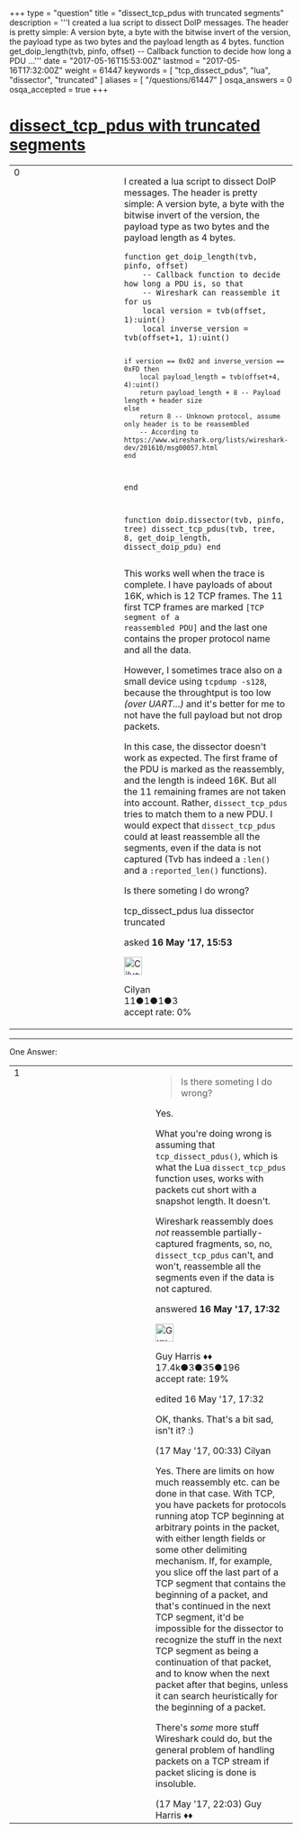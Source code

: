 +++
type = "question"
title = "dissect_tcp_pdus with truncated segments"
description = '''I created a lua script to dissect DoIP messages. The header is pretty simple: A version byte, a byte with the bitwise invert of the version, the payload type as two bytes and the payload length as 4 bytes.   function get_doip_length(tvb, pinfo, offset)  -- Callback function to decide how long a PDU ...'''
date = "2017-05-16T15:53:00Z"
lastmod = "2017-05-16T17:32:00Z"
weight = 61447
keywords = [ "tcp_dissect_pdus", "lua", "dissector", "truncated" ]
aliases = [ "/questions/61447" ]
osqa_answers = 0
osqa_accepted = true
+++

<div class="headNormal">

# [dissect\_tcp\_pdus with truncated segments](/questions/61447/dissect_tcp_pdus-with-truncated-segments)

</div>

<div id="main-body">

<div id="askform">

<table id="question-table" style="width:100%;"><colgroup><col style="width: 50%" /><col style="width: 50%" /></colgroup><tbody><tr class="odd"><td style="width: 30px; vertical-align: top"><div class="vote-buttons"><div id="post-61447-score" class="post-score" title="current number of votes">0</div><div id="favorite-count" class="favorite-count"></div></div></td><td><div id="item-right"><div class="question-body"><p>I created a lua script to dissect DoIP messages. The header is pretty simple: A version byte, a byte with the bitwise invert of the version, the payload type as two bytes and the payload length as 4 bytes.</p><pre><code>function get_doip_length(tvb, pinfo, offset)
    -- Callback function to decide how long a PDU is, so that
    -- Wireshark can reassemble it for us
    local version = tvb(offset, 1):uint()
    local inverse_version = tvb(offset+1, 1):uint()

    if version == 0x02 and inverse_version == 0xFD then
        local payload_length = tvb(offset+4, 4):uint()
        return payload_length + 8 -- Payload length + header size
    else
        return 8 -- Unknown protocol, assume only header is to be reassembled
        -- According to https://www.wireshark.org/lists/wireshark-dev/201610/msg00057.html
    end
end

function doip.dissector(tvb, pinfo, tree)
    dissect_tcp_pdus(tvb, tree, 8, get_doip_length, dissect_doip_pdu)
end</code></pre><p>This works well when the trace is complete. I have payloads of about 16K, which is 12 TCP frames. The 11 first TCP frames are marked <code>[TCP segment of a reassembled PDU]</code> and the last one contains the proper protocol name and all the data.</p><p>However, I sometimes trace also on a small device using <code>tcpdump -s128</code>, because the throughtput is too low <em>(over UART...)</em> and it's better for me to not have the full payload but not drop packets.</p><p>In this case, the dissector doesn't work as expected. The first frame of the PDU is marked as the reassembly, and the length is indeed 16K. But all the 11 remaining frames are not taken into account. Rather, <code>dissect_tcp_pdus</code> tries to match them to a new PDU. I would expect that <code>dissect_tcp_pdus</code> could at least reassemble all the segments, even if the data is not captured (Tvb has indeed a <code>:len()</code> and a <code>:reported_len()</code> functions).</p><p>Is there someting I do wrong?</p></div><div id="question-tags" class="tags-container tags">tcp_dissect_pdus lua dissector truncated</div><div id="question-controls" class="post-controls"></div><div class="post-update-info-container"><div class="post-update-info post-update-info-user"><p>asked <strong>16 May '17, 15:53</strong></p><img src="https://secure.gravatar.com/avatar/d1a425c7654aa63519f4f45710e2f54c?s=32&amp;d=identicon&amp;r=g" class="gravatar" width="32" height="32" alt="Cilyan&#39;s gravatar image" /><p>Cilyan<br />
<span class="score" title="11 reputation points">11</span><span title="1 badges"><span class="badge1">●</span><span class="badgecount">1</span></span><span title="1 badges"><span class="silver">●</span><span class="badgecount">1</span></span><span title="3 badges"><span class="bronze">●</span><span class="badgecount">3</span></span><br />
<span class="accept_rate" title="Rate of the user&#39;s accepted answers">accept rate:</span> <span title="Cilyan has no accepted answers">0%</span></p></div></div><div id="comments-container-61447" class="comments-container"></div><div id="comment-tools-61447" class="comment-tools"></div><div class="clear"></div><div id="comment-61447-form-container" class="comment-form-container"></div><div class="clear"></div></div></td></tr></tbody></table>

------------------------------------------------------------------------

<div class="tabBar">

<span id="sort-top"></span>

<div class="headQuestions">

One Answer:

</div>

</div>

<span id="61449"></span>

<div id="answer-container-61449" class="answer accepted-answer">

<table style="width:100%;"><colgroup><col style="width: 50%" /><col style="width: 50%" /></colgroup><tbody><tr class="odd"><td style="width: 30px; vertical-align: top"><div class="vote-buttons"><div id="post-61449-score" class="post-score" title="current number of votes">1</div></div></td><td><div class="item-right"><div class="answer-body"><blockquote><p>Is there someting I do wrong?</p></blockquote><p>Yes.</p><p>What you're doing wrong is assuming that <code>tcp_dissect_pdus()</code>, which is what the Lua <code>dissect_tcp_pdus</code> function uses, works with packets cut short with a snapshot length. It doesn't.</p><p>Wireshark reassembly does <em>not</em> reassemble partially-captured fragments, so, no, <code>dissect_tcp_pdus</code> can't, and won't, reassemble all the segments even if the data is not captured.</p></div><div class="answer-controls post-controls"></div><div class="post-update-info-container"><div class="post-update-info post-update-info-user"><p>answered <strong>16 May '17, 17:32</strong></p><img src="https://secure.gravatar.com/avatar/f93de7000747ab5efb5acd3034b2ebd7?s=32&amp;d=identicon&amp;r=g" class="gravatar" width="32" height="32" alt="Guy%20Harris&#39;s gravatar image" /><p>Guy Harris ♦♦<br />
<span class="score" title="17443 reputation points"><span>17.4k</span></span><span title="3 badges"><span class="badge1">●</span><span class="badgecount">3</span></span><span title="35 badges"><span class="silver">●</span><span class="badgecount">35</span></span><span title="196 badges"><span class="bronze">●</span><span class="badgecount">196</span></span><br />
<span class="accept_rate" title="Rate of the user&#39;s accepted answers">accept rate:</span> <span title="Guy Harris has 216 accepted answers">19%</span></p></div><div class="post-update-info post-update-info-edited"><p>edited 16 May '17, 17:32</p></div></div><div id="comments-container-61449" class="comments-container"><span id="61454"></span><div id="comment-61454" class="comment"><div id="post-61454-score" class="comment-score"></div><div class="comment-text"><p>OK, thanks. That's a bit sad, isn't it? :)</p></div><div id="comment-61454-info" class="comment-info"><span class="comment-age">(17 May '17, 00:33)</span> Cilyan</div></div><span id="61473"></span><div id="comment-61473" class="comment"><div id="post-61473-score" class="comment-score"></div><div class="comment-text"><p>Yes. There are limits on how much reassembly etc. can be done in that case. With TCP, you have packets for protocols running atop TCP beginning at arbitrary points in the packet, with either length fields or some other delimiting mechanism. If, for example, you slice off the last part of a TCP segment that contains the beginning of a packet, and that's continued in the next TCP segment, it'd be impossible for the dissector to recognize the stuff in the next TCP segment as being a continuation of that packet, and to know when the next packet after that begins, unless it can search heuristically for the beginning of a packet.</p><p>There's <em>some</em> more stuff Wireshark could do, but the general problem of handling packets on a TCP stream if packet slicing is done is insoluble.</p></div><div id="comment-61473-info" class="comment-info"><span class="comment-age">(17 May '17, 22:03)</span> Guy Harris ♦♦</div></div></div><div id="comment-tools-61449" class="comment-tools"></div><div class="clear"></div><div id="comment-61449-form-container" class="comment-form-container"></div><div class="clear"></div></div></td></tr></tbody></table>

</div>

<div class="paginator-container-left">

</div>

</div>

</div>

